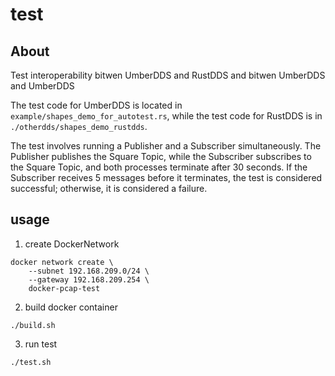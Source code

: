 # test

## About
Test interoperability bitwen UmberDDS and RustDDS and bitwen UmberDDS and UmberDDS

The test code for UmberDDS is located in `example/shapes_demo_for_autotest.rs`, while the test code for RustDDS is in `./otherdds/shapes_demo_rustdds`.

The test involves running a Publisher and a Subscriber simultaneously. The Publisher publishes the Square Topic, while the Subscriber subscribes to the Square Topic, and both processes terminate after 30 seconds. If the Subscriber receives 5 messages before it terminates, the test is considered successful; otherwise, it is considered a failure.

## usage
1. create DockerNetwork
```
docker network create \
    --subnet 192.168.209.0/24 \
    --gateway 192.168.209.254 \
    docker-pcap-test
```

2. build docker container
```
./build.sh
```

3. run test
```
./test.sh
```
